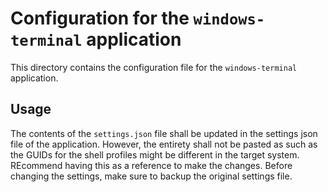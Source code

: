 # Configuration for the `windows-terminal` application

This directory contains the configuration file for the `windows-terminal` application.

## Usage

The contents of the `settings.json` file shall be updated in the settings json file of the application. However, the entirety shall not be pasted as such as the GUIDs for the shell profiles might be different in the target system. REcommend having this as a reference to make the changes. Before changing the settings, make sure to backup the original settings file.